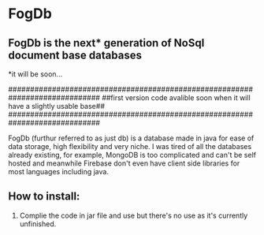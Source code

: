 # FogDb
## FogDb is the next* generation of NoSql document base databases
*it will be soon...

############################################################################# 
##first version code avalible soon when it will have a slightly usable base## 
############################################################################# 

FogDb (furthur referred to as just db) is a database made in java for ease of data storage, high flexibility and very niche. I was tired of all the databases already existing, for example, MongoDB is too complicated and can't be self hosted and meanwhile Firebase don't even have client side libraries for most languages including java. 

## How to install: 
1. Complie the code in jar file and use but there's no use as it's currently unfinished. 
